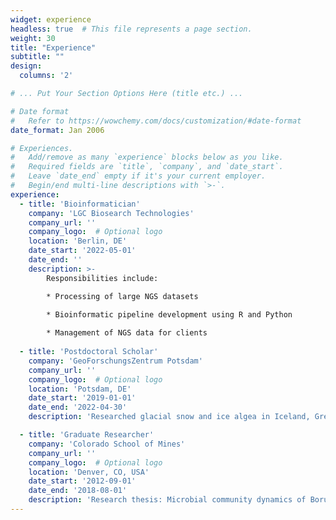```yaml
---
widget: experience
headless: true  # This file represents a page section.
weight: 30
title: "Experience"
subtitle: ""
design:
  columns: '2'

# ... Put Your Section Options Here (title etc.) ...

# Date format
#   Refer to https://wowchemy.com/docs/customization/#date-format
date_format: Jan 2006

# Experiences.
#   Add/remove as many `experience` blocks below as you like.
#   Required fields are `title`, `company`, and `date_start`.
#   Leave `date_end` empty if it's your current employer.
#   Begin/end multi-line descriptions with `>-`.
experience:
  - title: 'Bioinformatician'
    company: 'LGC Biosearch Technologies'
    company_url: ''
    company_logo:  # Optional logo
    location: 'Berlin, DE'
    date_start: '2022-05-01'
    date_end: ''
    description: >-
        Responsibilities include:

        * Processing of large NGS datasets

        * Bioinformatic pipeline development using R and Python
        
        * Management of NGS data for clients
                
  - title: 'Postdoctoral Scholar'
    company: 'GeoForschungsZentrum Potsdam'
    company_url: ''
    company_logo:  # Optional logo
    location: 'Potsdam, DE'
    date_start: '2019-01-01'
    date_end: '2022-04-30'
    description: 'Researched glacial snow and ice algea in Iceland, Greenland, and Svalbard and their impact and role in glacial melt dynamics.'

  - title: 'Graduate Researcher'
    company: 'Colorado School of Mines'
    company_url: ''
    company_logo:  # Optional logo
    location: 'Denver, CO, USA'
    date_start: '2012-09-01'
    date_end: '2018-08-01'
    description: 'Research thesis: Microbial community dynamics of Borup Fiord Pass, a High Arctic sulfur-impacted glacier.'
---
```

